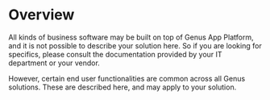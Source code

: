 # Overview

All kinds of business software may be built on top of Genus App Platform, and it is not possible to describe your solution here. So if you are looking for specifics, please consult the documentation provided by your IT department or your vendor.

However, certain end user functionalities are common across all Genus solutions. These are described here, and may apply to your solution.
